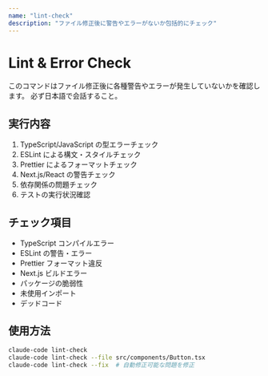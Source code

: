 ```yaml
---
name: "lint-check"
description: "ファイル修正後に警告やエラーがないか包括的にチェック"
---
```


# Lint & Error Check

このコマンドはファイル修正後に各種警告やエラーが発生していないかを確認します。
必ず日本語で会話すること。

## 実行内容

1. TypeScript/JavaScript の型エラーチェック
2. ESLint による構文・スタイルチェック
3. Prettier によるフォーマットチェック
4. Next.js/React の警告チェック
5. 依存関係の問題チェック
6. テストの実行状況確認

## チェック項目

- TypeScript コンパイルエラー
- ESLint の警告・エラー
- Prettier フォーマット違反
- Next.js ビルドエラー
- パッケージの脆弱性
- 未使用インポート
- デッドコード

## 使用方法

```bash
claude-code lint-check
claude-code lint-check --file src/components/Button.tsx
claude-code lint-check --fix  # 自動修正可能な問題を修正
```
